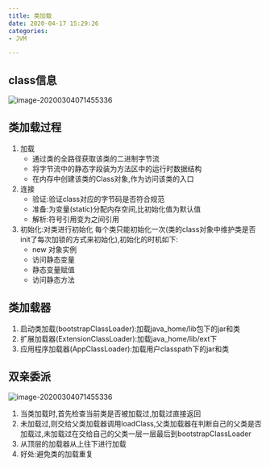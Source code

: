 ```yaml
---
title: 类加载
date: 2020-04-17 15:29:26
categories: 
- JVM

---
```


## class信息

![image-20200304071455336](https://my-blog-to-use.oss-cn-beijing.aliyuncs.com/2019-6/类文件字节码结构组织示意图.png)



## 类加载过程

1. 加载
   - 通过类的全路径获取该类的二进制字节流
   - 将字节流中的静态字段装为方法区中的运行时数据结构
   - 在内存中创建该类的Class对象,作为访问该类的入口
2. 连接
   - 验证:验证class对应的字节码是否符合规范
   - 准备:为变量(static)分配内存空间,比初始化值为默认值
   - 解析:符号引用变为之间引用
3. 初始化:对类进行初始化 每个类只能初始化一次(类的class对象中维护类是否init了每次加锁的方式来初始化),初始化的时机如下:
   - new 对象实例
   - 访问静态变量
   - 静态变量赋值
   - 访问静态方法



## 类加载器

1. 启动类加载(bootstrapClassLoader):加载java_home/lib包下的jar和类
2. 扩展加载器(ExtensionClassLoader):加载java_home/lib/ext下
3. 应用程序加载器(AppClassLoader):加载用户classpath下的jar和类



## 双亲委派

![image-20200304071455336](https://my-blog-to-use.oss-cn-beijing.aliyuncs.com/2019-6/classloader_WPS图片.png)

1. 当类加载时,首先检查当前类是否被加载过,加载过直接返回
2. 未加载过,则交给父类加载器调用loadClass,父类加载器在判断自己的父类是否加载过,未加载过在交给自己的父类一层一层最后到bootstrapClassLoader
3. 从顶层的加载器从上往下进行加载
4. 好处:避免类的加载重复